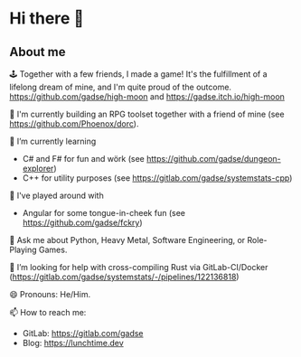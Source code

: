 # Hi there 👋

## About me


🕹️ Together with a few friends, I made a game! It's the fulfillment of a lifelong dream of mine, and I'm quite proud of the outcome. https://github.com/gadse/high-moon and https://gadse.itch.io/high-moon

🧱 I'm currently building an RPG toolset together with a friend of mine (see https://github.com/Phoenox/dorc).

🌱 I’m currently learning
  - C# and F# for fun and wörk (see https://github.com/gadse/dungeon-explorer)
  - C++ for utility purposes (see https://gitlab.com/gadse/systemstats-cpp)

🧶 I've played around with
  - Angular for some tongue-in-cheek fun (see https://github.com/gadse/fckry)

💬 Ask me about Python, Heavy Metal, Software Engineering, or Role-Playing Games.
  
🤔 I’m looking for help with cross-compiling Rust via GitLab-CI/Docker (https://gitlab.com/gadse/systemstats/-/pipelines/122136818)

😄 Pronouns: He/Him.

📫 How to reach me:
   - GitLab: https://gitlab.com/gadse
   - Blog: https://lunchtime.dev

<!--
**gadse/gadse** is a ✨ _special_ ✨ repository because its `README.md` (this file) appears on your GitHub profile.

Here are some ideas to get you started:

- 🔭 I’m currently working on ...
- 🌱 I’m currently learning ...
- 👯 I’m looking to collaborate on ...
- 🤔 I’m looking for help with ...
- 💬 Ask me about ...
- 📫 How to reach me: ...
- 😄 Pronouns: ...
- ⚡ Fun fact: ...
-->
